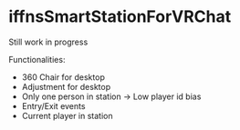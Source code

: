 # iffnsSmartStationForVRChat
 
Still work in progress

Functionalities:
- 360 Chair for desktop
- Adjustment for desktop
- Only one person in station -> Low player id bias
- Entry/Exit events
- Current player in station
